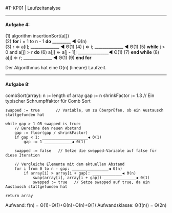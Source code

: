 #T-KP01 | Laufzeitanalyse
<hr>

#### Aufgabe 4: 

(1) algorithm insertionSort(a[])        
(2)   **for** i = 1 to n - 1 **do**  _________       ◀ Θ(n)  
(3)     r ⇐ a[i];     ______________                  ◀ Θ(1)
(4)     j ⇐ i;        ______________                  ◀ Θ(1)
(5)     **while** j > 0 and a[j] > r **do**
(6)       a[j] ⇐ a[j - 1]; _______________◀ Θ(1)
(7)   **end while**
(8)     a[j] ⇐ r;     ______________                    ◀ Θ(1)
(9)   **end for**

Der Algorithmus hat eine O(n) (lineare) Laufzeit.

<hr>

#### Aufgabe 8:

combSort(array):
    n := length of array
    gap := n
    shrinkFactor := 1.3   // Ein typischer Schrumpffaktor für Comb Sort

    swapped := true       // Variable, um zu überprüfen, ob ein Austausch stattgefunden hat

    while gap > 1 OR swapped is true:
        // Berechne den neuen Abstand
        gap := floor(gap / shrinkFactor)
        if gap < 1: ____________________◀ Θ(1)
            gap := 1 ____________◀ Θ(1)
        
        swapped := false   // Setze die swapped-Variable auf false für diese Iteration
        
        // Vergleiche Elemente mit dem aktuellen Abstand
        for i from 0 to n - gap: ________________◀ Θ(n)
            if array[i] > array[i + gap]: _____________◀ Θ(n)
                swap(array[i], array[i + gap]) ______________◀ Θ(1)
                swapped := true   // Setze swapped auf true, da ein Austausch stattgefunden hat

    return array

    
Aufwand: 
f(n) = Θ(1)+Θ(1)+Θ(n)+Θ(n)+Θ(1)
Aufwandsklasse:
Θ(f(n)) = Θ(2n)